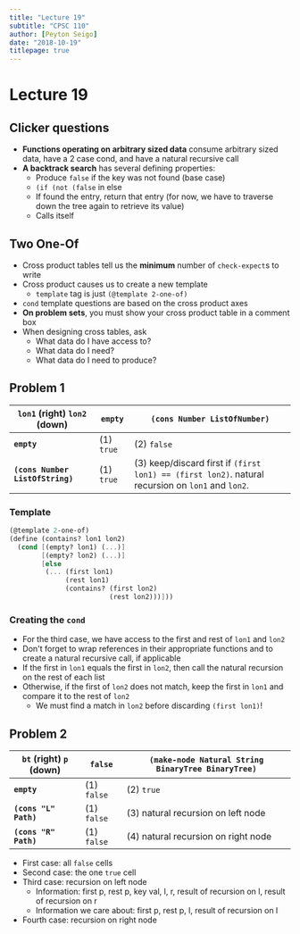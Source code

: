 ```yaml
---
title: "Lecture 19"
subtitle: "CPSC 110"
author: [Peyton Seigo]
date: "2018-10-19"
titlepage: true
---
```


# Lecture 19

## Clicker questions

- **Functions operating on arbitrary sized data** consume arbitrary sized data, have a 2 case cond, and have a natural recursive call
- **A backtrack search** has several defining properties:
  - Produce `false` if the key was not found (base case)
  - `(if (not (false` in else
  - If found the entry, return that entry (for now, we have to traverse down the tree again to retrieve its value)
  - Calls itself

## Two One-Of

- Cross product tables tell us the **minimum** number of `check-expect`s to write
- Cross product causes us to create a new template
  - `template` tag is just `(@template 2-one-of)`
- `cond` template questions are based on the cross product axes
- **On problem sets**, you must show your cross product table in a comment box
- When designing cross tables, ask
  - What data do I have access to?
  - What data do I need?
  - What data do I need to produce?

## Problem 1

| **`lon1` (right) `lon2` (down)** | **`empty`** | **`(cons Number ListOfNumber)`** |
|-|-|-|
| **`empty`** | (1) `true` | (2) `false` |
| **`(cons Number ListOfString)`** | (1) `true` | (3) keep/discard first if `(first lon1) == (first lon2)`. natural recursion on `lon1` and `lon2`. |

### Template

```scheme
(@template 2-one-of)
(define (contains? lon1 lon2)
  (cond [(empty? lon1) (...)]
        [(empty? lon2) (...)]
        [else
         (... (first lon1)
              (rest lon1)
              (contains? (first lon2)
                         (rest lon2)))]))
```

### Creating the `cond`

- For the third case, we have access to the first and rest of `lon1` and `lon2`
- Don't forget to wrap references in their appropriate functions and to create a natural recursive call, if applicable
- If the first in `lon1` equals the first in `lon2`, then call the natural recursion on the rest of each list
- Otherwise, if the first of `lon2` does not match, keep the first in `lon1` and compare it to the rest of `lon2`
  - We must find a match in `lon2` before discarding `(first lon1)`!

## Problem 2

| **`bt` (right) `p` (down)** | **`false`** | **`(make-node Natural String BinaryTree BinaryTree)`** |
|-|-|-|
| **`empty`** | (1) `false` |  (2) `true`
| **`(cons "L" Path)`** | (1) `false` | (3) natural recursion on left node |
| **`(cons "R" Path)`** | (1) `false` | (4) natural recursion on right node |

- First case: all `false` cells
- Second case: the one `true` cell
- Third case: recursion on left node
  - Information: first p, rest p, key val, l, r, result of recursion on l, result of recursion on r
  - Information we care about: first p, rest p, l, result of recursion on l
- Fourth case: recursion on right node
